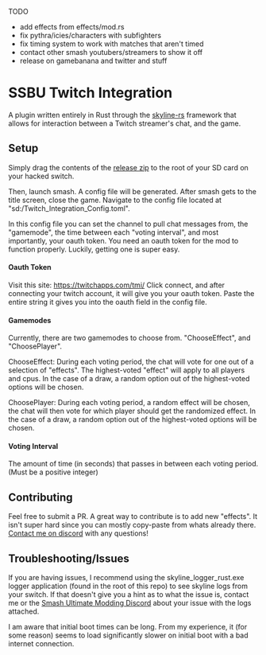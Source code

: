 TODO
- add effects from effects/mod.rs
- fix pythra/icies/characters with subfighters
- fix timing system to work with matches that aren't timed
- contact other smash youtubers/streamers to show it off
- release on gamebanana and twitter and stuff 



# SSBU Twitch Integration
  
A plugin written entirely in Rust through the [skyline-rs](https://github.com/ultimate-research/skyline-rs) framework that allows for interaction between a Twitch streamer's chat, and the game.
  
## Setup
  
Simply drag the contents of the [release zip](PUT_RELEASES_PAGE_URL_HERE) to the root of your SD card on your hacked switch.
  
Then, launch smash. A config file will be generated.
After smash gets to the title screen, close the game. 
Navigate to the config file located at "sd:/Twitch_Integration_Config.toml".
  
  
In this config file you can set the channel to pull chat messages from, the "gamemode", the time between each "voting interval", and most importantly,
your oauth token. You need an oauth token for the mod to function properly. Luckily, getting one is super easy.
  
#### Oauth Token

Visit this site:
https://twitchapps.com/tmi/
Click connect, and after connecting your twitch account, it will give you your oauth token. 
Paste the entire string it gives you into the oauth field in the config file.
  
    
#### Gamemodes

Currently, there are two gamemodes to choose from.
"ChooseEffect", and "ChoosePlayer".

ChooseEffect:
During each voting period, the chat will vote for one out of a selection of "effects". The highest-voted "effect" will apply to all players and cpus.
In the case of a draw, a random option out of the highest-voted options will be chosen.
  
ChoosePlayer:
During each voting period, a random effect will be chosen, the chat will then vote for which player should get the randomized effect.
In the case of a draw, a random option out of the highest-voted options will be chosen.

#### Voting Interval
  
The amount of time (in seconds) that passes in between each voting period. (Must be a positive integer)
  
  
  
  
  
## Contributing
  
Feel free to submit a PR. A great way to contribute is to add new "effects". It isn't super hard since you can mostly copy-paste from whats already there.
[Contact me on discord](https://discordapp.com/users/216754196253245440) with any questions!
  
## Troubleshooting/Issues
  
If you are having issues, I recommend using the skyline_logger_rust.exe logger application (found in the root of this repo) to see skyline logs from your switch.
If that doesn't give you a hint as to what the issue is, contact me or the [Smash Ultimate Modding Discord](https://discord.gg/ASJyTrZ) about your issue with the logs attached.

I am aware that initial boot times can be long. From my experience, it (for some reason) seems to load significantly slower on initial boot with a bad internet connection.
